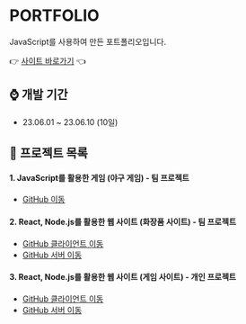 
# PORTFOLIO

JavaScript를 사용하여 만든 포트폴리오입니다.

👉 [사이트 바로가기](https://sorydory.github.io) 👈

## ⌚ 개발 기간

+ 23.06.01 ~ 23.06.10 (10일)

## 🔎 프로젝트 목록

#### 1. JavaScript를 활용한 게임 (야구 게임) - 팀 프로젝트

+ [GitHub 이동](https://github.com/sorydory/JavaScript-Baseballgame)

#### 2. React, Node.js를 활용한 웹 사이트 (화장품 사이트) - 팀 프로젝트

+ [GitHub 클라이언트 이동](https://github.com/sorydory/React-cosmeticshop-client)
+ [GitHub 서버 이동](https://github.com/sorydory/React-cosmeticshop-server)

#### 3. React, Node.js를 활용한 웹 사이트 (게임 사이트) - 개인 프로젝트

+ [GitHub 클라이언트 이동](https://github.com/sorydory/React-nexon)
+ [GitHub 서버 이동](https://github.com/sorydory/React-nexon-server)
